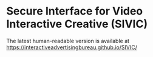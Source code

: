 # Secure Interface for Video Interactive Creative (SIVIC)

The latest human-readable version is available at https://interactiveadvertisingbureau.github.io/SIVIC/
